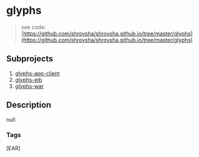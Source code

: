 # glyphs
> see code: [https://github.com/shroysha/shroysha.github.io/tree/master/glyphs](https://github.com/shroysha/shroysha.github.io/tree/master/glyphs)

## Subprojects 
1. [glyphs-app-client](glyphs-app-client)
1. [glyphs-ejb](glyphs-ejb)
1. [glyphs-war](glyphs-war)

## Description
null

### Tags
[EAR]
